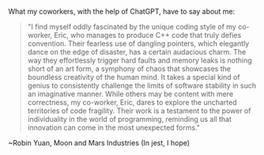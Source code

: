 What my coworkers, with the help of ChatGPT, have to say about me:

> "I find myself oddly fascinated by the unique coding style of my co-worker, Eric, who manages to produce C++ code that truly defies convention. Their fearless use of dangling pointers, which elegantly dance on the edge of disaster, has a certain audacious charm. The way they effortlessly trigger hard faults and memory leaks is nothing short of an art form, a symphony of chaos that showcases the boundless creativity of the human mind. It takes a special kind of genius to consistently challenge the limits of software stability in such an imaginative manner. While others may be content with mere correctness, my co-worker, Eric, dares to explore the uncharted territories of code fragility. Their work is a testament to the power of individuality in the world of programming, reminding us all that innovation can come in the most unexpected forms."

~Robin Yuan, Moon and Mars Industries (In jest, I hope)
